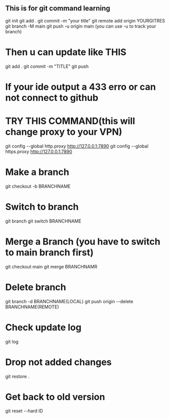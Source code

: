 ## This is for git command learning
git init 
git add .
git commit -m "your title"
git remote add origin YOURGITRES
git branch -M main
git push -u origin main (you can use -u to track your branch)
# Then u can update like THIS
git add .
git commit -m "TITLE"
git push
# If your ide output a 433 erro or can not connect to github 
# TRY THIS COMMAND(this will change proxy to your VPN)
git config --global http.proxy http://127.0.0.1:7890
git config --global https.proxy http://127.0.0.1:7890
# Make a branch
git checkout -b BRANCHNAME
# Switch to branch
git branch
git switch BRANCHNAME
# Merge a Branch (you have to switch to main branch first)
git checkout main
git merge BRANCHNAMR
# Delete branch
git branch -d BRANCHNAME(LOCAL)
git push origin --delete BRANCHNAME(REMOTE)
# Check update log
git log
# Drop not added changes
git restore .
# Get back to old version
git reset --hard ID